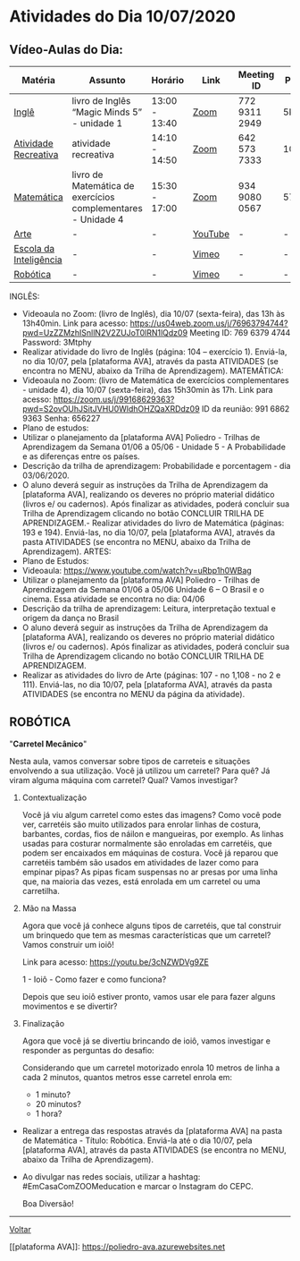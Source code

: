 # Atividades do Dia 10/07/2020

## Vídeo-Aulas do Dia:

| Matéria | Assunto |Horário | Link | Meeting ID | Password |
|---------|---------|--------|------|------------|----------|
| [Inglê](#inglês) | livro de Inglês “Magic Minds 5” - unidade 1 | 13:00 - 13:40 | [Zoom](https://us04web.zoom.us/j/77293112949?pwd=eU9JUzB4UXo0a0JNVkR2enRhaXJsUT09) | 772 9311 2949 | 5KQ6bM | 
| [Atividade Recreativa](#atividade-recreativa) | atividade recreativa | 14:10 - 14:50 | [Zoom](https://us04web.zoom.us/j/6425737333?pwd=Y015MWphNlVkVWJlTUlNUS9UM05mdz09) | 642 573 7333 | 10032005 |
| [Matemática](#matemática) | livro de Matemática de exercícios complementares - Unidade 4 | 15:30 - 17:00 | [Zoom](https://zoom.us/j/93490800567?pwd=MUhKelo0RHNJdmRTREd3SkUvWVpxZz09) | 934 9080 0567 | 571508 |
| [Arte](#artes) | - | - | [YouTube](https://www.youtube.com/watch?v=AmfCaOMxj2w) | - | - |
| [Escola da Inteligência](#escola-da-inteligência) | - | - | [Vimeo](https://vimeo.com/414308030) | - | - |
| [Robótica](#robotica) | - | - | [Vimeo](https://vimeo.com/414308030) | - | - |


INGLÊS:
* Videoaula no Zoom: (livro de Inglês), dia 10/07 (sexta-feira), das 13h às 13h40min.
Link para acesso:
https://us04web.zoom.us/j/76963794744?pwd=UzZZMzhISnllN2V2ZUJoT0lRN1lQdz09
Meeting ID: 769 6379 4744
Password: 3Mtphy
* Realizar atividade do livro de Inglês (página: 104 – exercício 1). Enviá-la, no dia 10/07, pela
[plataforma AVA], através da pasta ATIVIDADES (se encontra no MENU, abaixo da Trilha de
Aprendizagem).
MATEMÁTICA:
* Videoaula no Zoom: (livro de Matemática de exercícios complementares - unidade 4), dia 10/07
(sexta-feira), das 15h30min às 17h.
Link para acesso:
https://zoom.us/j/99168629363?pwd=S2ovOUhJSitJVHU0WldhOHZQaXRDdz09
ID da reunião: 991 6862 9363
Senha: 656227
* Plano de estudos:
* Utilizar o planejamento da [plataforma AVA] Poliedro - Trilhas de Aprendizagem da Semana 01/06
a 05/06 - Unidade 5 - A Probabilidade e as diferenças entre os países.
* Descrição da trilha de aprendizagem: Probabilidade e porcentagem - dia 03/06/2020.
* O aluno deverá seguir as instruções da Trilha de Aprendizagem da [plataforma AVA], realizando
os deveres no próprio material didático (livros e/ ou cadernos). Após finalizar as atividades, poderá
concluir sua Trilha de Aprendizagem clicando no botão CONCLUIR TRILHA DE
APRENDIZAGEM.- Realizar atividades do livro de Matemática (páginas: 193 e 194). Enviá-las, no dia 10/07, pela
[plataforma AVA], através da pasta ATIVIDADES (se encontra no MENU, abaixo da Trilha de
Aprendizagem).
ARTES:
* Plano de Estudos:
* Videoaula: https://www.youtube.com/watch?v=uRbp1h0WBag
* Utilizar o planejamento da [plataforma AVA] Poliedro - Trilhas de Aprendizagem da Semana 01/06
a 05/06 Unidade 6 – O Brasil e o cinema. Essa atividade se encontra no dia: 04/06
* Descrição da trilha de aprendizagem: Leitura, interpretação textual e origem da dança no Brasil
* O aluno deverá seguir as instruções da Trilha de Aprendizagem da [plataforma AVA], realizando
os deveres no próprio material didático (livros e/ ou cadernos). Após finalizar as atividades, poderá
concluir sua Trilha de Aprendizagem clicando no botão CONCLUIR TRILHA DE
APRENDIZAGEM.
* Realizar as atividades do livro de Arte (páginas: 107 - no 1,108 - no 2 e 111). Enviá-las, no dia
10/07, pela [plataforma AVA], através da pasta ATIVIDADES (se encontra no MENU da página da
atividade).

## ROBÓTICA 

"**Carretel Mecânico**"

Nesta aula, vamos conversar sobre tipos de carreteis e situações envolvendo a sua utilização. Você já utilizou um carretel? Para quê? Já viram alguma máquina com carretel? Qual? Vamos investigar?

1. Contextualização

   Você já viu algum carretel como estes das imagens? Como você pode ver, carretéis são muito utilizados para enrolar linhas de costura, barbantes, cordas, fios de náilon e mangueiras, por exemplo. As linhas usadas para costurar normalmente são enroladas em carretéis, que podem ser encaixados em máquinas de costura. Você já reparou que carretéis também são usados em atividades de lazer como para empinar pipas? As pipas ficam suspensas no ar presas por uma linha que, na maioria das vezes, está enrolada em um carretel ou uma carretilha.
 
2. Mão na Massa

   Agora que você já conhece alguns tipos de carretéis, que tal construir um brinquedo que tem as mesmas características que um carretel? Vamos construir um ioiô!

   Link para acesso: <https://youtu.be/3cNZWDVg9ZE>

   1 - Ioiô - Como fazer e como funciona?
   
   Depois que seu ioiô estiver pronto, vamos usar ele para fazer alguns movimentos e se divertir?
   
3. Finalização

   Agora que você já se divertiu brincando de ioiô, vamos investigar e responder as perguntas do desafio:

   Considerando que um carretel motorizado enrola 10 metros de linha a cada 2 minutos, quantos metros esse carretel enrola em:
    * 1 minuto?
    * 20 minutos?
    * 1 hora?

* Realizar a entrega das respostas através da [plataforma AVA] na pasta de Matemática - Título: Robótica. Enviá-la até o dia 10/07, pela [plataforma AVA], através da pasta ATIVIDADES (se encontra no MENU, abaixo da Trilha de Aprendizagem).

* Ao divulgar nas redes sociais, utilizar a hashtag: #EmCasaComZOOMeducation e marcar o Instagram do CEPC.

   Boa Diversão!

---
[Voltar](index.md)


[[plataforma AVA]]: https://poliedro-ava.azurewebsites.net
